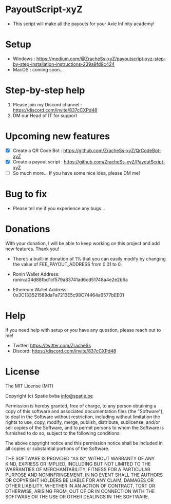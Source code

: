 # PayoutScript-xyZ
- This script will make all the payouts for your Axie Infinity academy!


# Setup
- Windows : https://medium.com/@ZracheSs-xyZ/payoutscript-xyz-step-by-step-installation-instructions-239a9fd9c424
- MacOS : coming soon...

# Step-by-step help
1. Please join my Discord channel : https://discord.com/invite/837cCXPd48
2. DM our Head of IT for support

# Upcoming new features
- [x] Create a QR Code Bot : https://github.com/ZracheSs-xyZ/QrCodeBot-xyZ
- [x] Create a payout script : https://github.com/ZracheSs-xyZ/PayoutScript-xyZ
- [ ] So much more... If you have some nice idea, please DM me!

# Bug to fix
- Please tell me if you experience any bugs...

# Donations
With your donation, I will be able to keep working on this project and add new features. 
Thank you!

* There’s a built-in donation of 1% that you can easily modify by changing the value of FEE_PAYOUT_ADDRESS from 0.01 to 0.

* Ronin Wallet Address: ronin:a04d88fbd1cf579a83741ad6cd51748a4e2e2b6a
* Ethereum Wallet Address: 0x3C133521589daFa7213E5c98C74464a9577bEE01

# Help
If you need help with setup or you have any question, please reach out to me!

* Twitter: https://twitter.com/ZracheSs
* Discord: https://discord.com/invite/837cCXPd48

# License

The MIT License (MIT)

Copyright (c) Spatie bvba info@spatie.be

Permission is hereby granted, free of charge, to any person obtaining a copy of this software and associated documentation files (the "Software"), to deal in the Software without restriction, including without limitation the rights to use, copy, modify, merge, publish, distribute, sublicense, and/or sell copies of the Software, and to permit persons to whom the Software is furnished to do so, subject to the following conditions:

The above copyright notice and this permission notice shall be included in all copies or substantial portions of the Software.

THE SOFTWARE IS PROVIDED "AS IS", WITHOUT WARRANTY OF ANY KIND, EXPRESS OR IMPLIED, INCLUDING BUT NOT LIMITED TO THE WARRANTIES OF MERCHANTABILITY, FITNESS FOR A PARTICULAR PURPOSE AND NONINFRINGEMENT. IN NO EVENT SHALL THE AUTHORS OR COPYRIGHT HOLDERS BE LIABLE FOR ANY CLAIM, DAMAGES OR OTHER LIABILITY, WHETHER IN AN ACTION OF CONTRACT, TORT OR OTHERWISE, ARISING FROM, OUT OF OR IN CONNECTION WITH THE SOFTWARE OR THE USE OR OTHER DEALINGS IN THE SOFTWARE.
